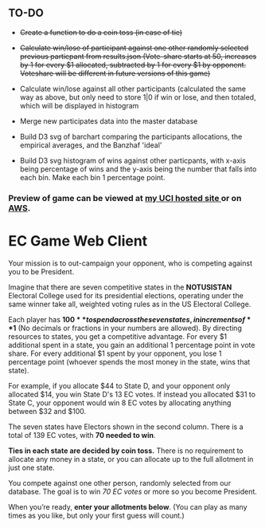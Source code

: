 ## TO-DO

- ~~Create a function to do a coin toss (in case of tie)~~

- ~~Calculate win/lose of participant against one other randomly selected previous particpant from results.json (Vote-share starts at 50, increases by 1 for every $1 allocated, subtracted by 1 for every $1 by opponent. Voteshare will be different in future versions of this game)~~

- Calculate win/lose against all other participants (calculated the same way as above, but only need to store 1|0 if win or lose, and then totaled, which will be displayed in histogram

- Merge new participates data into the master database

- Build D3 svg of barchart comparing the participants allocations, the empirical averages, and the Banzhaf 'ideal'

- Build D3 svg histogram of wins against other particpants, with x-axis being percentage of wins and the y-axis being the number that falls into each bin. Make each bin 1 percentage point.

### Preview of game can be viewed at <a href="http://polisci.uci.edu/~jcervas/projects/ec_game/index.html"> my UCI hosted site </a> or on <a href="s3://ec-game-cervas/index_cervas.html">AWS</a>.

# EC Game Web Client

Your mission is to out-campaign your opponent, who is competing against you to be President.

Imagine that there are seven competitive states in the **NOTUSISTAN** Electoral College used for its presidential elections, operating under the same winner take all, weighted voting rules as in the US Electoral College.

Each player has **$100** to spend across the seven states, in increments of **$1** (No decimals or fractions in your numbers are allowed). By directing resources to states, you get a competitive advantage. For every $1 additional spent in a state, you gain an additional 1 percentage point in vote share. For every additional $1 spent by your opponent, you lose 1 percentage point (whoever spends the most money in the state, wins that state).

For example, if you allocate $44 to State D, and your opponent only allocated $14, you win State D's 13 EC votes. If instead you allocated $31 to State C, your opponent would win 8 EC votes by allocating anything between $32 and $100.

The seven states have Electors shown in the second column. There is a total of 139 EC votes, with **70 needed to win**.

**Ties in each state are decided by coin toss.** There is no requirement to allocate any money in a state, or you can allocate up to the full allotment in just one state.

You compete against one other person, randomly selected from our database. The goal is to win *70 EC votes* or more so you become President.

When you’re ready, **enter your allotments below**. (You can play as many times as you like, but only your first guess will count.)


